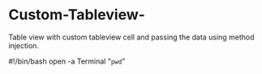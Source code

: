 # Custom-Tableview-
Table view with custom tableview cell and passing the data using method injection.
   
   #!/bin/bash
   open -a Terminal "`pwd`”
